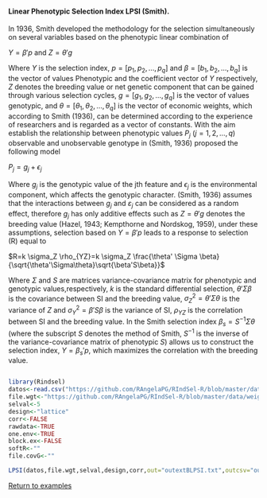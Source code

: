 #### Linear Phenotypic Selection Index LPSI (Smith).

In 1936, Smith developed the methodology for the selection simultaneously on several variables based on the phenotypic linear combination of

$Y = \beta'p$
and
$Z = \theta'g$

Where $Y$ is the selection index, $p = [p_{1} , p_{2},\ldots, p_{q}]$ and $\beta = [b_{1}, b_{2},\ldots, b_{q}]$ is the vector of values Phenotypic and the coefficient vector of $Y$ respectively, $Z$ denotes the breeding value or net genetic component that can be gained through various selection cycles, $g = [g_{1}, g_{2}, \ldots, g_{q}]$ is the vector of values genotypic, and $\theta = [\theta_{1}, \theta_{2},\ldots, \theta_{q}]$ is the vector of economic weights, which according to Smith (1936), can be determined according to the experience of researchers and is regarded as a vector of constants. With the aim establish the relationship between phenotypic values $P_{j}$ $(j = 1, 2,\ldots, q)$ observable and unobservable genotype in (Smith, 1936) proposed the following model 

$P_{j} = g_{j} + \epsilon_{j}$ 

Where $g_{j}$ is the genotypic value of the jth feature and $\epsilon_{j}$ is the environmental component, which affects the genotypic character. (Smith, 1936) assumes that the interactions between $g_{j }$ and $\varepsilon_{j}$ can be considered as a random effect, therefore $g_{j}$ has only additive effects such as $Z =\theta' g$ denotes the breeding value (Hazel, 1943; Kempthorne and Nordskog, 1959), under these assumptions, selection based on $Y= \beta' p$ leads to a response to selection (R) equal to 

$R=k \sigma_Z \rho_{YZ}=k \sigma_Z \frac{\theta' \Sigma \beta}{\sqrt{\theta'\Sigma\theta}\sqrt{\beta'S\beta}}$

Where $\Sigma$ and $S$ are matrices variance-covariance matrix for phenotypic and genotypic values,respectively, $k$ is the standard differential selection, $\theta'\Sigma \beta$ is the covariance between SI and the breeding value, $\sigma^2_Z=\theta'\Sigma\theta$ is the variance of $Z$ and $\sigma^2_Y=\beta'S \beta$ is the variance of SI, $\rho_{YZ}$ is the correlation between SI and the breeding value. In the Smith selection index $\beta_{s}=S^{-1} \Sigma \theta$ (where the subscript $S$ denotes the method of Smith, $S^{-1}$ is the inverse of the variance-covariance matrix of phenotypic $S$) allows us to construct the selection index, $Y =\beta_{s}'p$, which maximizes the correlation with the breeding value. 

```R

library(Rindsel)
datos<-read.csv("https://github.com/RAngelaPG/RIndSel-R/blob/master/data/C1_PSI_05_Phen.csv",header=T,na.strings=c(NA,"."."-")) #Raw data to analized.
file.wgt<-"https://github.com/RAngelaPG/RIndSel-R/blob/master/data/weigth_C1_PSI.csv")   #name of the file where we write the economic weights and restrictions. 
selval<-5                                                                                    #Selection intensity.
design<-"lattice"                                                                            #Experimental design.
corr<-FALSE                                                                                  #You can decide if you want to work with the correlation matrix instead of variance and covariance matrix.
rawdata<-TRUE                                                                                #By default is TRUE when you are using design option "lattice" or "rcbd", use FALSE for design option "AdjMeans".
one.env<-TRUE                                                                                #Use FALSE for multienviromrent trials.
block.ex<-FALSE                                                                              #Use FALSE always.
softR<-""                                                                                    #Use "" always.
file.covG<-""                                                                                #When design is "AdjMeans" and rawdata is FALSE, write the location of your variance and covariance matrix csv file.

LPSI(datos,file.wgt,selval,design,corr,out="outextBLPSI.txt",outcsv="outBLPSI.csv",rawdata,one.env,block.ex,softR,file.covG)

```
[Return to examples](https://github.com/RAngelaPG/RIndSel-R/blob/master/Readme.md)
